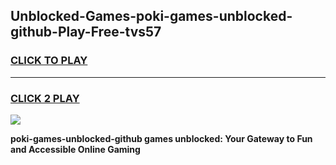 
## Unblocked-Games-poki-games-unblocked-github-Play-Free-tvs57
<h3>
<a href="https://premium76.site?title=poki-games-unblocked-github&ref=18A1">CLICK TO PLAY</a></h3>
<hr>

<h3>
<a href="https://premium76.site?title=poki-games-unblocked-github&ref=18A1">CLICK 2 PLAY</a>
  
</h3>

<a href="https://premium76.site?title=poki-games-unblocked-github&ref=18A1"><img src="https://clearcache.store/games.png"></a>


**poki-games-unblocked-github games unblocked: Your Gateway to Fun and Accessible Online Gaming**
